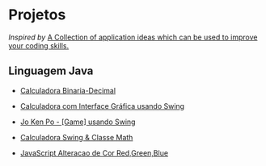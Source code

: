 # Projetos
_Inspired by_ [A Collection of application ideas which can be used to improve your coding skills.](https://github.com/florinpop17/app-ideas)

## Linguagem Java

* [Calculadora Binaria-Decimal](https://github.com/alysonfarias/Projects/blob/master/CalculateBinary%26Decimal)

* [Calculadora com Interface Gráfica usando Swing](https://github.com/alysonfarias/Projects/tree/master/ProjetoCalcula)

* [Jo Ken Po - [Game] usando Swing](https://github.com/alysonfarias/Projects/tree/master/Jokenpo)

* [Calculadora Swing & Classe Math](https://github.com/alysonfarias/Projects/tree/master/Supercalculadora)

* [JavaScript Alteracao de Cor Red,Green,Blue](https://github.com/alysonfarias/Projects/tree/master/ColorAlterationRGBJavaScript)
